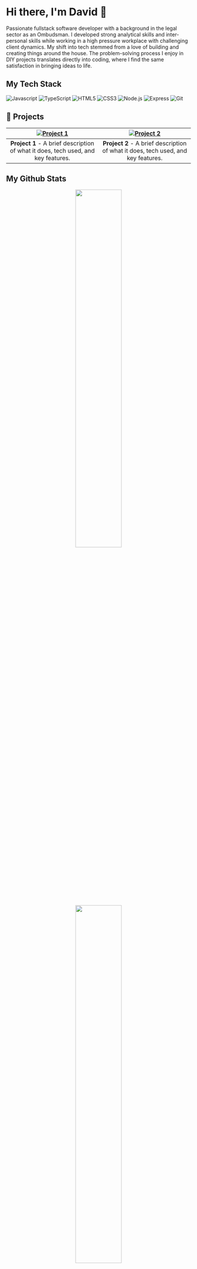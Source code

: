 # Hi there, I'm David 👋

Passionate fullstack software developer with a background in the legal sector as an Ombudsman. I developed strong analytical skills and inter-personal skills while working in a high pressure workplace with challenging client dynamics. My shift into tech stemmed from a love of building and creating things around the house. The problem-solving process I enjoy in DIY projects translates directly into coding, where I find the same satisfaction in bringing ideas to life.

## My Tech Stack
![Javascript](https://img.shields.io/badge/JavaScript-000000?style=for-the-badge&logo=javascript&logoColor=yellow)
![TypeScript](https://img.shields.io/badge/TypeScript-3178C6?style=for-the-badge&logo=typescript&logoColor=white)
![HTML5](https://img.shields.io/badge/HTML5-E34F26?style=for-the-badge&logo=html5&logoColor=white)
![CSS3](https://img.shields.io/badge/CSS3-1572B6?style=for-the-badge&logo=css3&logoColor=white)
![Node.js](https://img.shields.io/badge/Node.js-339933?style=for-the-badge&logo=node.js&logoColor=white)
![Express](https://img.shields.io/badge/Express.js-000000?style=for-the-badge&logo=express&logoColor=white)
![Git](https://img.shields.io/badge/Git-F05032?style=for-the-badge&logo=git&logoColor=white)

## 🚀 Projects  

| [![Project 1](https://via.placeholder.com/300x200)](https://github.com/yourusername/project1) | [![Project 2](https://via.placeholder.com/300x200)](https://github.com/yourusername/project2) |
|:---:|:---:|
| **Project 1** - A brief description of what it does, tech used, and key features. | **Project 2** - A brief description of what it does, tech used, and key features. |

## My Github Stats
<p align="center">
  <img src="https://github-readme-stats.vercel.app/api?username=Oggie112&theme=tokyonight" width="50%">
  <br>
  <img src="https://github-readme-stats.vercel.app/api/top-langs/?username=Oggie112&size_weight=0.5&count_weight=0.5&theme=tokyonight" width="50%">
</p>


- 🌱 I’m currently learning Node.js, Express, OpenAi
- 💬 Ask me about any bit of History that you're interested in. I'd love to learn about it.

---


